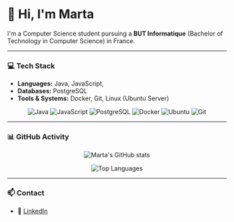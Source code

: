 # 👋 Hi, I'm Marta

I'm a Computer Science student pursuing a **BUT Informatique** (Bachelor of Technology in Computer Science) in France. 

---

### 💻 Tech Stack
- **Languages:** Java, JavaScript, 
- **Databases:** PostgreSQL  
- **Tools & Systems:** Docker, Git, Linux (Ubuntu Server)

<div align="center">
  
![Java](https://img.shields.io/badge/Java-ED8B00?style=for-the-badge&logo=openjdk&logoColor=white)
![JavaScript](https://img.shields.io/badge/JavaScript-F7DF1E?style=for-the-badge&logo=javascript&logoColor=black)
![PostgreSQL](https://img.shields.io/badge/PostgreSQL-316192?style=for-the-badge&logo=postgresql&logoColor=white)
![Docker](https://img.shields.io/badge/Docker-2496ED?style=for-the-badge&logo=docker&logoColor=white)
![Ubuntu](https://img.shields.io/badge/Ubuntu-E95420?style=for-the-badge&logo=ubuntu&logoColor=white)
![Git](https://img.shields.io/badge/Git-F05032?style=for-the-badge&logo=git&logoColor=white)

</div>

---

### 📊 GitHub Activity

<div align="center">
  
![Marta's GitHub stats](https://github-readme-stats.vercel.app/api?username=moonrise01&show_icons=true&theme=tokyonight&hide_border=true&bg_color=1a1b27)

![Top Languages](https://github-readme-stats.vercel.app/api/top-langs/?username=moonrise01&layout=compact&theme=tokyonight&hide_border=true&bg_color=1a1b27)

</div>

---

### 📫 Contact
- 💼 [LinkedIn](https://www.linkedin.com/in/marta-azenha-nascimento-405795364/)
